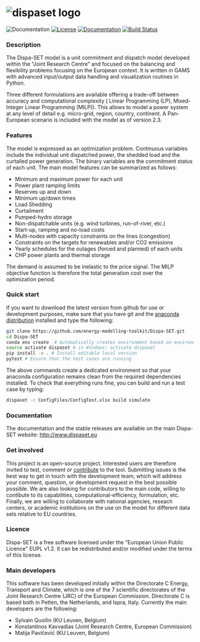 ![dispaset logo](https://raw.githubusercontent.com/energy-modelling-toolkit/Dispa-SET/tests/Docs/figures/logo.png)
===================
 ![Documentation](https://img.shields.io/badge/python-2.7,%203.7-blue.svg) [![License](https://img.shields.io/badge/License-EUPL--1.2-blue.svg)](https://opensource.org/licenses/EUPL-1.2) [![Documentation](https://readthedocs.org/projects/dispa-set/badge/?branch=master)](http://dispa-set.readthedocs.io/en/latest/) [![Build Status](https://travis-ci.org/energy-modelling-toolkit/Dispa-SET.svg)](https://travis-ci.org/energy-modelling-toolkit/Dispa-SET)

### Description
The Dispa-SET model is a unit commitment and dispatch model developed within the “Joint Research Centre” and focused on the balancing and flexibility problems focusing on the European context. It is written in GAMS with advanced input/output data handling and visualization routines in Python.

Three different formulations are available offering a trade-off between accuracy and computational complexity ( Linear Programming (LP), Mixed-Integer Linear Programming (MILP)). This allows
 to model a power system at any level of detail e.g. micro-grid, region, country, continent. A Pan-European scenario is included with the model as of version 2.3.
 
### Features
The model is expressed as an optimization problem. 
Continuous variables include the individual unit dispatched power, the shedded load and the curtailed power generation. The binary variables are the commitment status of each unit. The main model features can be summarized as follows:

- Minimum and maximum power for each unit
- Power plant ramping limits
- Reserves up and down
- Minimum up/down times
- Load Shedding
- Curtailment
- Pumped-hydro storage
- Non-dispatchable units (e.g. wind turbines, run-of-river, etc.)
- Start-up, ramping and no-load costs
- Multi-nodes with capacity constraints on the lines (congestion)
- Constraints on the targets for renewables and/or CO2 emissions
- Yearly schedules for the outages (forced and planned) of each units
- CHP power plants and thermal storage

The demand is assumed to be inelastic to the price signal. The MILP objective function is therefore the total generation cost over the optimization period. 

### Quick start

If you want to download the latest version from github for use or development purposes, make sure that you have git and the [anaconda distribution](https://www.anaconda.com/distribution/) installed and type the following:

```bash
git clone https://github.com/energy-modelling-toolkit/Dispa-SET.git
cd Dispa-SET
conda env create  # Automatically creates environment based on environment.yml
source activate dispaset # in Windows: activate dispaset
pip install -e . # Install editable local version
pytest # Ensure that the test cases are running
```

The above commands create a dedicated environment so that your anaconda configuration remains clean from the required dependencies installed.
To check that everything runs fine, you can build and run a test case by typing:
```bash
dispaset -c ConfigFiles/ConfigTest.xlsx build simulate
```

### Documentation
The documentation and the stable releases are available on the main Dispa-SET website: http://www.dispaset.eu
 
### Get involved
This project is an open-source project. Interested users are therefore invited to test, comment or [contribute](CONTRIBUTING.md) to the tool. Submitting issues is the best way to get in touch with the development team, which will address your comment, question, or development request in the best possible possible. We are also looking for contributors to the main code, willing to contibute to its capabilities, computational-efficiency, formulation, etc. Finally, we are willing to collaborate with national agencies, reseach centers, or academic institutions on the use on the model for different data sets relative to EU countries.

### Licence
Dispa-SET is a free software licensed under the “European Union Public Licence" EUPL v1.2. It 
can be redistributed and/or modified under the terms of this license.

### Main developers
This software has been developed initially within the Directorate C Energy, Transport and Climate, which is one of the 7 scientific directorates of the Joint Research Centre (JRC) of the European Commission. Directorate C is based both in Petten, the Netherlands, and Ispra, Italy. 
Currently the main developers are the following:

- Sylvain Quoilin (KU Leuven, Belgium)
- Konstantinos Kavvadias (Joint Research Centre, European Commission)
- Matija Pavičević  (KU Leuven, Belgium)

